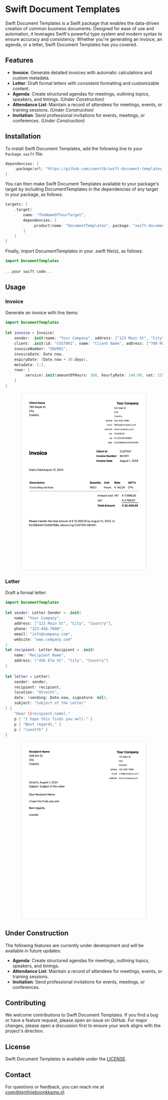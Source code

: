 # Swift Document Templates

Swift Document Templates is a Swift package that enables the data-driven creation of common business documents. Designed for ease of use and automation, it leverages Swift's powerful type system and modern syntax to ensure accuracy and consistency. Whether you're generating an invoice, an agenda, or a letter, Swift Document Templates has you covered.

## Features

- **Invoice**: Generate detailed invoices with automatic calculations and custom metadata.
- **Letter**: Draft formal letters with consistent formatting and customizable content.
- **Agenda**: Create structured agendas for meetings, outlining topics, speakers, and timings. *(Under Construction)*
- **Attendance List**: Maintain a record of attendees for meetings, events, or training sessions. *(Under Construction)*
- **Invitation**: Send professional invitations for events, meetings, or conferences. *(Under Construction)*

## Installation

To install Swift Document Templates, add the following line to your `Package.swift` file:

```swift
dependencies: [
    .package(url: "https://github.com/coenttb/swift-document-templates.git", from: "0.1.0")
]
```

You can then make Swift Document Templates available to your package's target by including DocumentTemplates in the dependencies of any target in your package, as follows:
```swift
targets: [
    .target(
        name: "TheNameOfYourTarget",
        dependencies: [
            .product(name: "DocumentTemplates", package: "swift-document-templates")
        ]
    )
]
```

Finally, import DocumentTemplates in your .swift file(s), as follows:
```swift
import DocumentTemplates

...your swift code...
```

## Usage

### Invoice

Generate an invoice with line items:

```swift
import DocumentTemplates

let invoice = Invoice(
    sender: .init(name: "Your Company", address: ["123 Main St", "City", "Country"], phone: "123-456-7890", email: "billing@company.com", website: "www.company.com", kvk: "12345678", btw: "NL123456789B01", iban: "NL00BANK1234567890"),
    client: .init(id: "CUST001", name: "Client Name", address: ["789 Maple St", "City", "Country"]),
    invoiceNumber: "INV001",
    invoiceDate: Date.now,
    expiryDate: (Date.now + 30.days),
    metadata: [:],
    rows: [
        .service(.init(amountOfHours: 160, hourlyRate: 140.00, vat: 21%, description: "Consulting services"))
    ]
)
```

<p align="center">
    <img src="Images/invoice.png" width="400" max-width="90%" alt="Invoice" />
</p>

### Letter

Draft a formal letter:

```swift
import DocumentTemplates

let sender: Letter.Sender = .init(
    name: "Your Company",
    address: ["123 Main St", "City", "Country"],
    phone: "123-456-7890",
    email: "info@company.com",
    website: "www.company.com"
)
let recipient: Letter.Recipient = .init(
    name: "Recipient Name",
    address: ["456 Elm St", "City", "Country"]
)

let letter = Letter(
    sender: sender,
    recipient: recipient,
    location: "Utrecht",
    date: (sending: Date.now, signature: nil),
    subject: "Subject of the Letter"
) {
    "Dear \(recipient.name),"
    p { "I hope this finds you well." }
    p { "Best regards," }
    p { "coenttb" }
}
```

<p align="center">
    <img src="Images/letter.png" width="400" max-width="90%" alt="Letter" />
</p>

## Under Construction

The following features are currently under development and will be available in future updates:

- **Agenda**: Create structured agendas for meetings, outlining topics, speakers, and timings.
- **Attendance List**: Maintain a record of attendees for meetings, events, or training sessions.
- **Invitation**: Send professional invitations for events, meetings, or conferences.

## Contributing

We welcome contributions to Swift Document Templates. If you find a bug or have a feature request, please open an issue on GitHub. For major changes, please open a discussion first to ensure your work aligns with the project's direction.

## License

Swift Document Templates is available under the [LICENSE](LICENSE).

## Contact

For questions or feedback, you can reach me at coen@tenthijeboonkkamp.nl.
